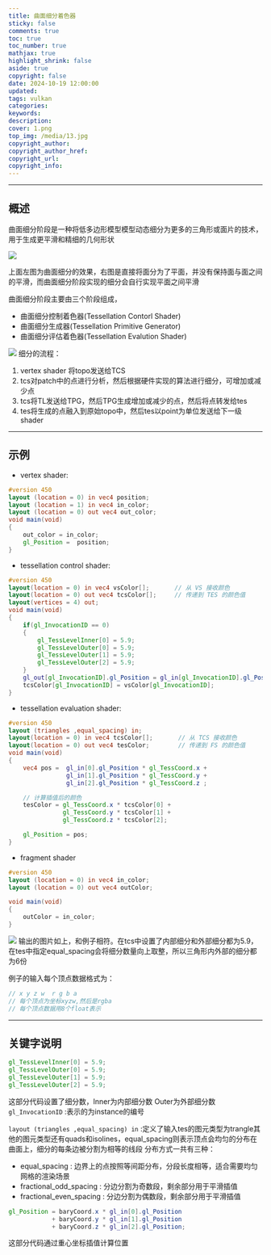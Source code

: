 ```yaml
---
title: 曲面细分着色器
sticky: false
comments: true
toc: true
toc_number: true
mathjax: true
highlight_shrink: false
aside: true
copyright: false
date: 2024-10-19 12:00:00
updated:
tags: vulkan
categories:
keywords:
description:
cover: 1.png
top_img: /media/13.jpg
copyright_author:
copyright_author_href:
copyright_url:
copyright_info:
---
```



---

## 概述
曲面细分阶段是一种将低多边形模型模型动态细分为更多的三角形或面片的技术，用于生成更平滑和精细的几何形状

![](2.png)

上面左图为曲面细分的效果，右图是直接将面分为了平面，并没有保持面与面之间的平滑，而曲面细分阶段实现的细分会自行实现平面之间平滑

曲面细分阶段主要由三个阶段组成，
- 曲面细分控制着色器(Tessellation Contorl Shader) 
- 曲面细分生成器(Tessellation Primitive Generator)
- 曲面细分评估着色器(Tessellation Evalution Shader)

![](3.png)
细分的流程：
1. vertex shader 将topo发送给TCS
2. tcs对patch中的点进行分析，然后根据硬件实现的算法进行细分，可增加或减少点
3. tcs将TL发送给TPG，然后TPG生成增加或减少的点，然后将点转发给tes
4. tes将生成的点融入到原始topo中，然后tes以point为单位发送给下一级shader

---

## 示例
- vertex shader:

```glsl
#version 450
layout (location = 0) in vec4 position;
layout (location = 1) in vec4 in_color;
layout (location = 0) out vec4 out_color;
void main(void)
{
	out_color = in_color;
	gl_Position =  position;
}
```

- tessellation control shader:

```glsl
#version 450
layout(location = 0) in vec4 vsColor[];       // 从 VS 接收颜色
layout(location = 0) out vec4 tcsColor[];     // 传递到 TES 的颜色值
layout(vertices = 4) out;
void main(void)
{
	if(gl_InvocationID == 0)
	{
		gl_TessLevelInner[0] = 5.9;
		gl_TessLevelOuter[0] = 5.9;
		gl_TessLevelOuter[1] = 5.9;
		gl_TessLevelOuter[2] = 5.9;
	}
	gl_out[gl_InvocationID].gl_Position = gl_in[gl_InvocationID].gl_Position;
	tcsColor[gl_InvocationID] = vsColor[gl_InvocationID];
}
```

- tessellation evaluation shader:

```glsl
#version 450
layout (triangles ,equal_spacing) in;
layout(location = 0) in vec4 tcsColor[];       // 从 TCS 接收颜色
layout(location = 0) out vec4 tesColor;        // 传递到 FS 的颜色值
void main(void)
{
	vec4 pos =  gl_in[0].gl_Position * gl_TessCoord.x +
				gl_in[1].gl_Position * gl_TessCoord.y +
				gl_in[2].gl_Position * gl_TessCoord.z ;

	// 计算插值后的颜色
	tesColor = gl_TessCoord.x * tcsColor[0] +
			   gl_TessCoord.y * tcsColor[1] +
			   gl_TessCoord.z * tcsColor[2];

	gl_Position = pos;
}
```

- fragment shader

```glsl
#version 450
layout (location = 0) in vec4 in_color;
layout (location = 0) out vec4 outColor;

void main(void)
{
	outColor = in_color;
}
```

![](1.png)
输出的图片如上，和例子相符。在tcs中设置了内部细分和外部细分都为5.9，在tes中指定equal_spacing会将细分数量向上取整，所以三角形内外部的细分都为6份

例子的输入每个顶点数据格式为：

```c++
// x y z w  r g b a
// 每个顶点为坐标xyzw,然后是rgba
// 每个顶点数据用8个float表示
```

---

## 关键字说明

```glsl
gl_TessLevelInner[0] = 5.9;
gl_TessLevelOuter[0] = 5.9;
gl_TessLevelOuter[1] = 5.9;
gl_TessLevelOuter[2] = 5.9;
```

这部分代码设置了细分数，Inner为内部细分数 Outer为外部细分数
`gl_InvocationID` :表示的为instance的编号

`layout (triangles ,equal_spacing) in` :定义了输入tes的图元类型为trangle其他的图元类型还有quads和isolines，equal_spacing则表示顶点会均匀的分布在曲面上，细分的每条边被分割为相等的线段
分布方式一共有三种：
- equal_spacing : 边界上的点按照等间距分布，分段长度相等，适合需要均匀网格的渲染场景
- fractional_odd_spacing : 分边分割为奇数段，剩余部分用于平滑插值
- fractional_even_spacing : 分边分割为偶数段，剩余部分用于平滑插值

```glsl
gl_Position = baryCoord.x * gl_in[0].gl_Position 
			+ baryCoord.y * gl_in[1].gl_Position 
			+ baryCoord.z * gl_in[2].gl_Position;
```
这部分代码通过重心坐标插值计算位置